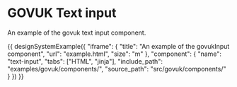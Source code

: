 # GOVUK Text input

An example of the govuk text input component.

{{ designSystemExample({
"iframe": {
    "title": "An example of the govukInput component",
    "url": "example.html",
    "size": "m"
},
"component": {
    "name": "text-input",
    "tabs": ["HTML", "jinja"],
    "include_path": "examples/govuk/components/",
    "source_path": "src/govuk/components/"
}
}) }}

